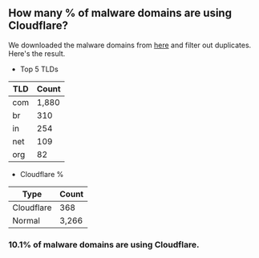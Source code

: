 ## How many % of malware domains are using Cloudflare?


We downloaded the malware domains from [here](https://urlhaus.abuse.ch) and filter out duplicates.
Here's the result.


[//]: # (start replacement)


- Top 5 TLDs

| TLD | Count |
| --- | --- |
| com | 1,880 |
| br | 310 |
| in | 254 |
| net | 109 |
| org | 82 |


- Cloudflare %

| Type | Count |
| --- | --- |
| Cloudflare | 368 |
| Normal | 3,266 |


### 10.1% of malware domains are using Cloudflare.